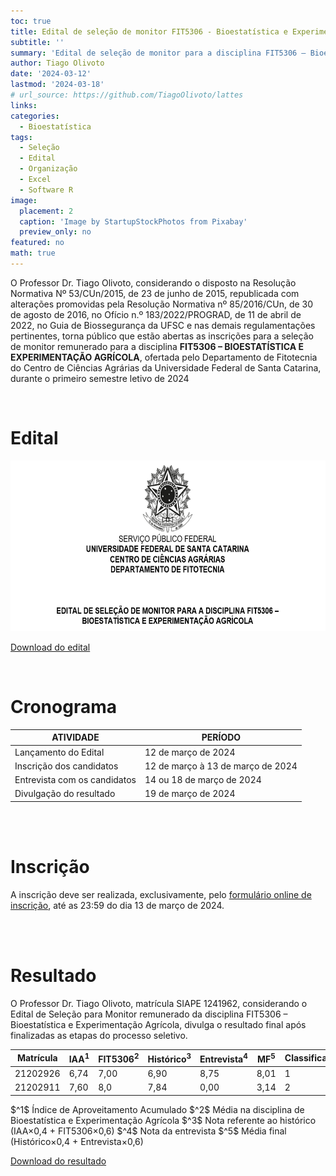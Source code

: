 ```yaml
---
toc: true
title: Edital de seleção de monitor FIT5306 - Bioestatística e Experimentação Agrícola 
subtitle: ''
summary: 'Edital de seleção de monitor para a disciplina FIT5306 – Bioestatística e Experimentação Agrícola.'
author: Tiago Olivoto
date: '2024-03-12'
lastmod: '2024-03-18'
# url_source: https://github.com/TiagoOlivoto/lattes
links:
categories:
  - Bioestatística
tags:
  - Seleção
  - Edital
  - Organização
  - Excel
  - Software R
image:
  placement: 2
  caption: 'Image by StartupStockPhotos from Pixabay'
  preview_only: no
featured: no
math: true
---
```


<script src="https://kit.fontawesome.com/1f72d6921a.js" crossorigin="anonymous"></script>



O Professor Dr. Tiago Olivoto, considerando o disposto na Resolução Normativa Nº 53/CUn/2015, de 23 de junho de 2015, republicada com alterações promovidas pela Resolução Normativa nº 85/2016/CUn, de 30 de agosto de 2016, no Ofício n.º 183/2022/PROGRAD, de 11 de abril de 2022, no Guia de Biossegurança da UFSC e nas demais regulamentações pertinentes, torna público que estão abertas as inscrições para a seleção de monitor remunerado para a disciplina **FIT5306 – BIOESTATÍSTICA E EXPERIMENTAÇÃO AGRÍCOLA**, ofertada pelo Departamento de Fitotecnia do Centro de Ciências Agrárias da Universidade Federal de Santa Catarina, durante o primeiro semestre letivo de 2024

<br> 

# <i class="fas fa-file-pdf"></i> Edital


<a href="https://github.com/TiagoOlivoto/tiagoolivoto/raw/master/content/post/edital_monitoria_bioestat/edital_monitor_bioestatistica_2024_assinado.pdf" target="_blank" rel="noopener"><img src="https://github.com/TiagoOlivoto/tiagoolivoto/blob/master/content/post/edital_monitoria_bioestat/image_edital.png?raw=true" width="1000" height="273"/></a>


<a class="btn btn-success" href="https://github.com/TiagoOlivoto/tiagoolivoto/raw/master/content/post/edital_monitoria_bioestat/edital_monitor_bioestatistica_2024_assinado.pdf" target="_blank"><i class="fa fa-save"></i> Download do edital</a>

<br> 

# <i class="fas fa-clock"></i> Cronograma

|     ATIVIDADE                         |     PERÍODO                               |
|---------------------------------------|-------------------------------------------|
|     Lançamento do Edital              |     12 de março de 2024                   |
|     Inscrição dos candidatos          |     12 de março à 13 de março de 2024    |
|     Entrevista com os   candidatos    |    14 ou 18 de março de 2024                    |
|     Divulgação do resultado           |    19 de março de 2024                    |

<br> 
<br> 

# <i class="fas fa-file-export"></i> Inscrição

A inscrição deve ser realizada, exclusivamente, pelo [formulário online de inscrição](https://forms.gle/npCsKZvgom3B5rD2A), até as 23:59 do dia 13 de março de 2024.

<br> 
<br> 

# <i class="fas fa-file-export"></i> Resultado


O Professor Dr. Tiago Olivoto, matrícula SIAPE 1241962, considerando o Edital de Seleção para Monitor remunerado da disciplina FIT5306 – Bioestatística e Experimentação Agrícola, divulga o resultado final após finalizadas as etapas do processo seletivo.


|     Matrícula     |     IAA$^1$    |     FIT5306$^2$    |     Histórico$^3$    |     Entrevista$^4$    |     MF$^5$     |     Classificação    |
|-------------------|-------------|-----------------|-------------------|--------------------|-------------|----------------------|
| 21202926                 | 6,74 | 7,00    | 6,90      | 8,75       | 8,01 | 1             |
| 21202911                 | 7,60 | 8,0    | 7,84      | 0,00       | 3,14 | 2             |
\$^1\$ Índice de Aproveitamento Acumulado
\$^2\$ Média na disciplina de Bioestatística e Experimentação Agrícola
\$^3\$ Nota referente ao histórico (IAA$\times$0,4 + FIT5306$\times$0,6)
\$^4\$ Nota da entrevista
\$^5\$ Média final (Histórico$\times$0,4 + Entrevista$\times$0,6)


<a class="btn btn-success" href="https://github.com/TiagoOlivoto/tiagoolivoto/raw/master/content/post/edital_monitoria_bioestat/resultado_monitoria_FIT5306_assinado.pdf" target="_blank"><i class="fa fa-save"></i> Download do resultado</a>


